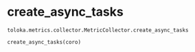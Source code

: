 # create_async_tasks
`toloka.metrics.collector.MetricCollector.create_async_tasks`

```python
create_async_tasks(coro)
```

